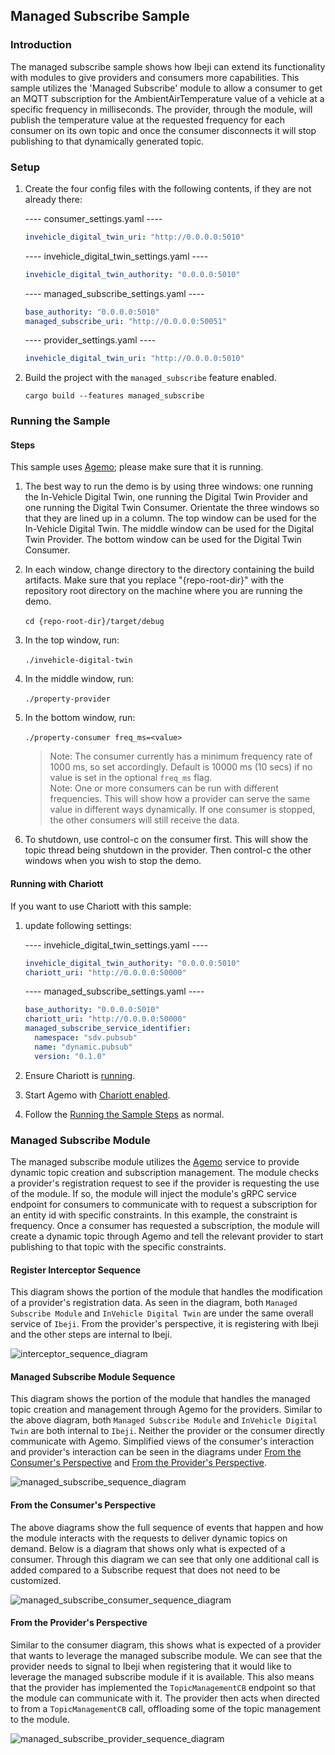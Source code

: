 ## Managed Subscribe Sample

### Introduction

The managed subscribe sample shows how Ibeji can extend its functionality with modules to give
providers and consumers more capabilities. This sample utilizes the 'Managed Subscribe' module to
allow a consumer to get an MQTT subscription for the AmbientAirTemperature value of a vehicle at a
specific frequency in milliseconds. The provider, through the module, will publish the temperature
value at the requested frequency for each consumer on its own topic and once the consumer
disconnects it will stop publishing to that dynamically generated topic.

### Setup

1. Create the four config files with the following contents, if they are not already there:

    ---- consumer_settings.yaml ----

    ```yaml
    invehicle_digital_twin_uri: "http://0.0.0.0:5010"
    ```

    ---- invehicle_digital_twin_settings.yaml ----

    ```yaml
    invehicle_digital_twin_authority: "0.0.0.0:5010"
    ```

    ---- managed_subscribe_settings.yaml ----

    ```yaml
    base_authority: "0.0.0.0:5010"
    managed_subscribe_uri: "http://0.0.0.0:50051"
    ```

    ---- provider_settings.yaml ----

    ```yaml
    invehicle_digital_twin_uri: "http://0.0.0.0:5010"
    ```

1. Build the project with the `managed_subscribe` feature enabled.

    ```shell
    cargo build --features managed_subscribe
    ```

### Running the Sample

#### Steps

This sample uses [Agemo](https://github.com/eclipse-chariott/Agemo); please make sure that it is
running.

1. The best way to run the demo is by using three windows: one running the In-Vehicle Digital Twin,
one running the Digital Twin Provider and one running the Digital Twin Consumer.
Orientate the three windows so that they are lined up in a column. The top window can be used for
the In-Vehicle Digital Twin.
The middle window can be used for the Digital Twin Provider. The bottom window can be used for the
Digital Twin Consumer.<br>
1. In each window, change directory to the directory containing the build artifacts.
Make sure that you replace "{repo-root-dir}" with the repository root directory on the machine
where you are running the demo.<br><br>
`cd {repo-root-dir}/target/debug`

1. In the top window, run:<br><br>
`./invehicle-digital-twin`

1. In the middle window, run:<br><br>
`./property-provider`

1. In the bottom window, run:<br><br>
`./property-consumer freq_ms=<value>`
    > Note: The consumer currently has a minimum frequency rate of 1000 ms, so set accordingly.
    Default is 10000 ms (10 secs) if no value is set in the optional `freq_ms` flag.<br>
    > Note: One or more consumers can be run with different frequencies. This will show how a
    provider can serve the same value in different ways dynamically. If one consumer is stopped,
    the other consumers will still receive the data.

1. To shutdown, use control-c on the consumer first. This will show the topic thread being shutdown
in the provider. Then control-c the other windows when you wish to stop the demo.

#### Running with Chariott

If you want to use Chariott with this sample:

1. update following settings:

    ---- invehicle_digital_twin_settings.yaml ----

    ```yaml
    invehicle_digital_twin_authority: "0.0.0.0:5010"
    chariott_uri: "http://0.0.0.0:50000"
    ```

    ---- managed_subscribe_settings.yaml ----

    ```yaml
    base_authority: "0.0.0.0:5010"
    chariott_uri: "http://0.0.0.0:50000"
    managed_subscribe_service_identifier:
      namespace: "sdv.pubsub"
      name: "dynamic.pubsub"
      version: "0.1.0"
    ```

1. Ensure Chariott is [running](../../README.md#using-chariott).

1. Start Agemo with [Chariott enabled](https://github.com/eclipse-chariott/Agemo/tree/main/pub-sub-service#running-with-chariott).

1. Follow the [Running the Sample Steps](#steps) as normal.

### Managed Subscribe Module

The managed subscribe module utilizes the [Agemo](https://github.com/eclipse-chariott/Agemo)
service to provide dynamic topic creation and subscription management. The module checks a
provider's registration request to see if the provider is requesting the use of the module. If so,
the module will inject the module's gRPC service endpoint for consumers to communicate with to
request a subscription for an entity id with specific constraints. In this example, the constraint
is frequency. Once a consumer has requested a subscription, the module will create a dynamic topic
through Agemo and tell the relevant provider to start publishing to that topic with the specific
constraints.

#### Register Interceptor Sequence

This diagram shows the portion of the module that handles the modification of a provider's
registration data. As seen in the diagram, both `Managed Subscribe Module` and
`InVehicle Digital Twin` are under the same overall service of `Ibeji`. From the provider's
perspective, it is registering with Ibeji and the other steps are internal to Ibeji.

![interceptor_sequence_diagram](../../docs/design/diagrams/managed_subscribe_interceptor_sequence.svg)

#### Managed Subscribe Module Sequence

This diagram shows the portion of the module that handles the managed topic creation and management
through Agemo for the providers. Similar to the above diagram, both `Managed Subscribe Module` and
`InVehicle Digital Twin` are both internal to `Ibeji`. Neither the provider or the consumer
directly communicate with Agemo. Simplified views of the consumer's interaction and provider's
interaction can be seen in the diagrams under
[From the Consumer's Perspective](#from-the-consumers-perspective) and
[From the Provider's Perspective](#from-the-providers-perspective).

![managed_subscribe_sequence_diagram](../../docs/design/diagrams/managed_subscribe_module_sequence.svg)

#### From the Consumer's Perspective

The above diagrams show the full sequence of events that happen and how the module interacts with
the requests to deliver dynamic topics on demand. Below is a diagram that shows only what is
expected of a consumer. Through this diagram we can see that only one additional call is added
compared to a Subscribe request that does not need to be customized.

![managed_subscribe_consumer_sequence_diagram](../../docs/design/diagrams/managed_subscribe_consumer_sequence.svg)

#### From the Provider's Perspective

Similar to the consumer diagram, this shows what is expected of a provider that wants to leverage
the managed subscribe module. We can see that the provider needs to signal to Ibeji when
registering that it would like to leverage the managed subscribe module if it is available. This
also means that the provider has implemented the `TopicManagementCB` endpoint so that the module
can communicate with it. The provider then acts when directed to from a `TopicManagementCB` call,
offloading some of the topic management to the module.

![managed_subscribe_provider_sequence_diagram](../../docs/design/diagrams/managed_subscribe_provider_sequence.svg)
